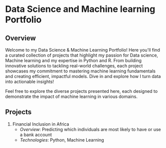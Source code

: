 # Data Science and Machine learning Portfolio
## Overview

Welcome to my Data Science & Machine Learning Portfolio!
Here you'll find a curated collection of projects that highlight my passion for Data science, Machine learning and my expertise in Python and R. From building innovative solutions to tackling real-world challenges, each project showcases my commitment to mastering machine learning fundamentals and creating efficient, impactful models. Dive in and explore how I turn data into actionable insights!


Feel free to explore the diverse projects presented here, each designed to demonstrate the impact of machine learning in various domains.

## Projects
1. Financial Inclusion in Africa
   - *Overview*: Predicting which individuals are most likely to have or use a bank account
   - *Technologies*: Python, Machine Learning
